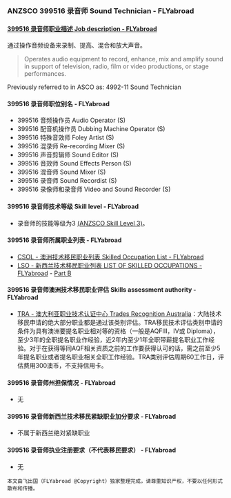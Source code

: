### ANZSCO 399516 录音师	Sound Technician - FLYabroad ###

#### [399516 录音师职业描述 Job description - FLYabroad](http://www.flyabroadvisa.com/anzsco/3995.html#399516)

通过操作音频设备来录制、提高、混合和放大声音。

> Operates audio equipment to record, enhance, mix and amplify sound in support of television, radio, film or video productions, or stage performances. 

Previously referred to in ASCO as: 
4992-11 Sound Technician

#### 399516 录音师职位别名 - FLYabroad
 
- 399516 音频操作员 Audio Operator (S)
- 399516 配音机操作员 Dubbing Machine Operator (S)
- 399516 特殊音效师 Foley Artist (S)
- 399516 混录师 Re-recording Mixer (S)
- 399516 声音剪辑师 Sound Editor (S)
- 399516 音效师 Sound Effects Person (S)
- 399516 混音师 Sound Mixer (S)
- 399516 录音师 Sound Recordist (S)
- 399516 录像师和录音师 Video and Sound Recorder (S)

#### 399516 录音师技术等级 Skill level - FLYabroad

- 录音师的技能等级为3 [(ANZSCO Skill Level 3)](http://www.flyabroadvisa.com/anzsco/)。

#### 399516 录音师所属职业列表 - FLYabroad

- [CSOL - 澳洲技术移民职业列表 Skilled Occupation List - FLYabroad](http://www.flyabroadvisa.com/sol/)
- [LSO - 新西兰技术移民职业列表 LIST OF SKILLED OCCUPATIONS - FLYabroad](http://nz.flyabroadvisa.com/lso/) - [Part B](partb)

#### 399516 录音师澳洲技术移民职业评估 Skills assessment authority - FLYabroad

- [TRA - 澳大利亚职业技术认证中心 Trades Recognition Australia](http://www.flyabroadvisa.com/ass/tra.html)：大陆技术移民申请的绝大部分职业都是通过该类别评估。TRA移民技术评估类别申请的条件为具有澳洲要提名职业相对等的资格（一般是AQFIII，IV或 Diploma），至少3年的全职提名职业作经验，近2年内至少1年全职带薪提名职业工作经验。对于在获得等同AQF相关资质之前的工作要获得认可的话，需之前至少5年提名职业或者提名职业相关全职工作经验。TRA类别评估周期60工作日，评估费用300澳币，不支持信用卡。

#### 399516 录音师州担保情况 - FLYabroad

- 无

#### 399516 录音师新西兰技术移民紧缺职业加分要求 - FLYabroad

- 不属于新西兰绝对紧缺职业

#### 399516 录音师执业注册要求（不代表移民要求） - FLYabroad

- 无

`本文由飞出国（FLYabroad @Copyright）独家整理完成，请尊重知识产权，不要以任何形式散布和传播。`